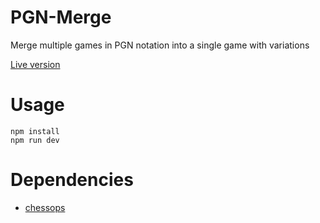 # PGN-Merge
Merge multiple games in PGN notation into a single game with variations

[Live version](https://bramoo.github.io/pgn-merge/)

# Usage
```
npm install
npm run dev
```
# Dependencies
* [chessops](https://github.com/niklasf/chessops)